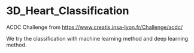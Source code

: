 # 3D_Heart_Classification

ACDC Challenge from https://www.creatis.insa-lyon.fr/Challenge/acdc/

We try the classification with machine learning method and deep learning method.
